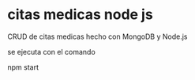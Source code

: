 # citas medicas node js

CRUD de citas medicas hecho con MongoDB y Node.js

se ejecuta con el comando 

npm start